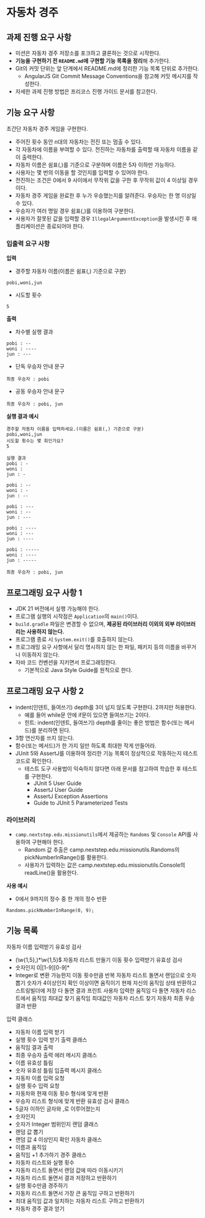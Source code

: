 # 자동차 경주

## 과제 진행 요구 사항
- 미션은 자동차 경주 저장소를 포크하고 클론하는 것으로 시작한다.
- **기능을 구현하기 전 `README.md`에 구현할 기능 목록을 정리**해 추가한다.
- Git의 커밋 단위는 앞 단계에서 README.md에 정리한 기능 목록 단위로 추가한다.
    - AngularJS Git Commit Message Conventions을 참고해 커밋 메시지를 작성한다.
- 자세한 과제 진행 방법은 프리코스 진행 가이드 문서를 참고한다.

## 기능 요구 사항
초간단 자동차 경주 게임을 구현한다.

- 주어진 횟수 동안 n대의 자동차는 전진 또는 멈출 수 있다.
- 각 자동차에 이름을 부여할 수 있다. 전진하는 자동차를 출력할 때 자동차 이름을 같이 출력한다.
- 자동차 이름은 쉼표(,)를 기준으로 구분하며 이름은 5자 이하만 가능하다.
- 사용자는 몇 번의 이동을 할 것인지를 입력할 수 있어야 한다.
- 전진하는 조건은 0에서 9 사이에서 무작위 값을 구한 후 무작위 값이 4 이상일 경우이다.
- 자동차 경주 게임을 완료한 후 누가 우승했는지를 알려준다. 우승자는 한 명 이상일 수 있다.
- 우승자가 여러 명일 경우 쉼표(,)를 이용하여 구분한다.
- 사용자가 잘못된 값을 입력할 경우 `IllegalArgumentException`을 발생시킨 후 애플리케이션은 종료되어야 한다.

### 입출력 요구 사항
**입력**
- 경주할 자동차 이름(이름은 쉼표(,) 기준으로 구분)
```
pobi,woni,jun
```
- 시도할 횟수
```
5
```

**출력**
- 차수별 실행 결과
```
pobi : --
woni : ----
jun : ---
```
- 단독 우승자 안내 문구
```
최종 우승자 : pobi
```
- 공동 우승자 안내 문구
```
최종 우승자 : pobi, jun
```

**실행 결과 예시**
```
경주할 자동차 이름을 입력하세요.(이름은 쉼표(,) 기준으로 구분)
pobi,woni,jun
시도할 횟수는 몇 회인가요?
5

실행 결과
pobi : -
woni :
jun : -

pobi : --
woni : -
jun : --

pobi : ---
woni : --
jun : ---

pobi : ----
woni : ---
jun : ----

pobi : -----
woni : ----
jun : -----

최종 우승자 : pobi, jun
```

## 프로그래밍 요구 사항 1
- JDK 21 버전에서 실행 가능해야 한다.
- 프로그램 실행의 시작점은 `Application`의 `main()`이다.
- `build.gradle` 파일은 변경할 수 없으며, **제공된 라이브러리 이외의 외부 라이브러리는 사용하지 않는다.**
- 프로그램 종료 시 `System.exit()`를 호출하지 않는다.
- 프로그래밍 요구 사항에서 달리 명시하지 않는 한 파일, 패키지 등의 이름을 바꾸거나 이동하지 않는다.
- 자바 코드 컨벤션을 지키면서 프로그래밍한다.
    - 기본적으로 Java Style Guide를 원칙으로 한다.

## 프로그래밍 요구 사항 2
- indent(인덴트, 들여쓰기) depth를 3이 넘지 않도록 구현한다. 2까지만 허용한다.
    - 예를 들어 while문 안에 if문이 있으면 들여쓰기는 2이다.
    - 힌트: indent(인덴트, 들여쓰기) depth를 줄이는 좋은 방법은 함수(또는 메서드)를 분리하면 된다.
- 3항 연산자를 쓰지 않는다.
- 함수(또는 메서드)가 한 가지 일만 하도록 최대한 작게 만들어라.
- JUnit 5와 AssertJ를 이용하여 정리한 기능 목록이 정상적으로 작동하는지 테스트 코드로 확인한다.
    - 테스트 도구 사용법이 익숙하지 않다면 아래 문서를 참고하여 학습한 후 테스트를 구현한다.
        - JUnit 5 User Guide
        - AssertJ User Guide
        - AssertJ Exception Assertions
        - Guide to JUnit 5 Parameterized Tests

### 라이브러리
- `camp.nextstep.edu.missionutils`에서 제공하는 `Randoms` 및 `Console` API를 사용하여 구현해야 한다.
    - Random 값 추출은 camp.nextstep.edu.missionutils.Randoms의 pickNumberInRange()를 활용한다.
    - 사용자가 입력하는 값은 camp.nextstep.edu.missionutils.Console의 readLine()을 활용한다.

**사용 예시**
- 0에서 9까지의 정수 중 한 개의 정수 반환
```
Randoms.pickNumberInRange(0, 9);
```

## 기능 목록
자동차 이름 입력받기
유효성 검사
- (\\w{1,5},)*\\w{1,5}$
자동차 리스트 만들기
이동 횟수 입력받기
유효성 검사
- 숫자인지 0|[1-9][0-9]*
- Integer로 변환 가능한지
이동 횟수만큼 반복
자동차 리스트 돌면서
랜덤으로 숫자 뽑기
숫자가 4이상인지 확인
이상이면 움직이기
현재 자신의 움직임 상태 반환하고 스트링빌더에 저장
다 돌면 결과 프린트
사용자 입력한 움직임 다 돌면 자동차 리스트에서 움직임 최대값 찾기
움직임 최대값인 자동차 리스트 찾기
자동차 최종 우승 결과 반환

입력 클래스
- 자동차 이름 입력 받기
- 실행 횟수 입력 받기
출력 클래스
- 움직임 결과 출력
- 최종 우승자 출력
에러 메시지 클래스
- 이름 유효성 틀림
- 숫자 유효성 틀림
입출력 메시지 클래스
- 자동차 이름 입력 요청
- 실행 횟수 입력 요청
- 자동차와 현재 이동 횟수 형식에 맞게 반환
- 우승자 리스트 형식에 맞게 반환
유효성 검사 클래스
- 5글자 이하인 글자와 ,로 이루어졌는지
- 숫자인지
- 숫자가 Integer 범위인지
랜덤 클래스
- 랜덤 값 뽑기
- 랜덤 값 4 이상인지 확인
자동차 클래스
- 이름과 움직임
- 움직임 +1 추가하기
경주 클래스
- 자동차 리스트와 실행 횟수
- 자동차 리스트 돌면서 랜덤 값에 따라 이동시키기
- 자동차 리스트 돌면서 결과 저장하고 반환하기
- 실행 횟수만큼 경주하기
- 자동차 리스트 돌면서 가장 큰 움직임 구하고 반환하기
- 최대 움직임 값과 일치하는 자동차 리스트 구하고 반환하기
- 자동차 경주 결과 얻기
